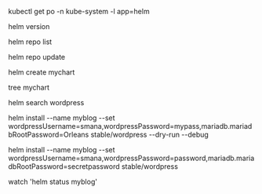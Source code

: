 kubectl get po -n kube-system -l app=helm

helm version

helm repo list

helm repo update

helm create mychart

tree mychart

helm search wordpress

helm install --name myblog --set wordpressUsername=smana,wordpressPassword=mypass,mariadb.mariadbRootPassword=Orleans stable/wordpress --dry-run --debug

helm install --name myblog --set wordpressUsername=smana,wordpressPassword=password,mariadb.mariadbRootPassword=secretpassword stable/wordpress

watch 'helm status myblog'